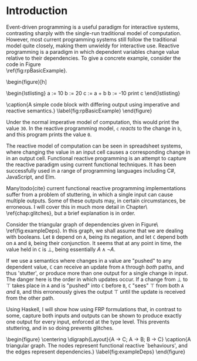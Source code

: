 Introduction
============

Event-driven programming is a useful paradigm for interactive
systems, contrasting sharply with the single-run traditional model
of computation.  However, most current programming systems still
follow the traditional model quite closely, making them unwieldy
for interactive use. Reactive programming is a paradigm in which
dependent variables change value relative to their dependencies.
To give a concrete example, consider the code in Figure\
\ref{fig:rpBasicExample}.

\begin{figure}[h]

\begin{lstlisting}
a := 10
b := 20
c := a + b
b := -10
print c
\end{lstlisting}

\caption{A simple code block with differing output using imperative and reactive
semantics.}
\label{fig:rpBasicExample}
\end{figure}

Under the normal imperative model of computation, this would print the value
`30`. In the reactive programming model, `c` *reacts* to the change in `b`, and
this program prints the value `0`.

The reactive model of computation can be seen in spreadsheet systems,
where changing the value in an input cell causes a corresponding
change in in an output cell. Functional reactive programming is an
attempt to capture the reactive paradigm using current functional
techniques. It has been successfully used in a range of programming
languages including C#, JavaScript, and Elm.

Many\todo{cite} current functional reactive programming implementations suffer from a
problem of stuttering, in which a single input can cause multiple outputs. Some
of these outputs may, in certain circumstances, be erroneous. I
will cover this in much more detail in Chapter\ \ref{chap:glitches}, but a brief
explanation is in order.

Consider the triangular graph of dependencies given in
Figure\ \ref{fig:exampleDeps}. In this graph, we shall assume that
we are dealing with booleans. Let `B` depend on `A`, being its
negation, and let `C` depend both on `A` and `B`, being their
conjunction. It seems that at any point in time, the value held in
`C` is $\bot$, being essentially $A \land \lnot A$.

If we use a semantics where changes in a value are "pushed" to any
dependent value, `C` can receive an update from `A` through *both* paths,
and thus 'stutter', or produce more than one output for a single change in
input. The danger here is the order in which updates occur. If a change
from $\bot$ to $\top$ takes place in `A` and is "pushed" into `C` before
`B`, `C` "sees" $\top$ from both `A` *and* `B`, and this erroneously gives
the output $\top$ until the update is received from the other path.

Using Haskell, I will show how using FRP formulations that, in
contrast to some, capture both inputs and outputs can be shown to
produce exactly one output for every input, enforced at the type
level. This prevents stuttering, and in so doing prevents glitches.

\begin{figure}
\centering
\digraph{Layout}{A -> C; A -> B; B -> C}
\caption{A triangular graph. The nodes represent functional reactive
`behaviours', and the edges represent dependencies.}
\label{fig:exampleDeps}
\end{figure}

